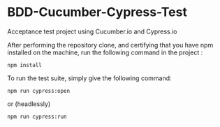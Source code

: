# BDD-Cucumber-Cypress-Test
Acceptance test project using Cucumber.io and Cypress.io

After performing the repository clone, and certifying that you have npm installed on the machine, run the following command in the project <root>:
  
```
npm install

```

To run the test suite, simply give the following command:

```
npm run cypress:open

```
or (headlessly)

```
npm run cypress:run

```
